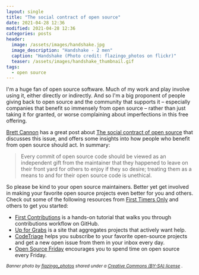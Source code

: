 ```yaml
---
layout: single
title: "The social contract of open source"
date: 2021-04-28 12:36
modified: 2021-04-28 12:36
categories: posts
header:
  image: /assets/images/handshake.jpg
  image_description: "Handshake - 2 men"
  caption: "Handshake (Photo credit: flazingo_photos on flickr)"
  teaser: /assets/images/handshake_thumbnail.gif
tags:
  - open source
---
```


I'm a huge fan of open source software. Much of my work and play involve using it, either directly or indirectly.
And so I'm a big proponent of people giving back to open source and the community that supports it –
especially companies that benefit so immensely from open source –
rather than just taking it for granted, or worse complaining about imperfections in this free offering.

[Brett Cannon](https://twitter.com/brettsky) has a great post about
[The social contract of open source](https://snarky.ca/the-social-contract-of-open-source/)
that discusses this issue, and offers some insights into
how people who benefit from open source should act. In summary:

> Every commit of open source code should be viewed as an independent gift from the maintainer
> that they happened to leave on their front yard for others to enjoy if they so desire;
> treating them as a means to and for their open source code is unethical.

So please be kind to your open source maintainers.
Better yet get involved in making your favorite open source projects even better for you and others.
Check out some of the following resources from [First Timers Only](https://www.firsttimersonly.com)
and others to get you started:

- [First Contributions](https://github.com/firstcontributions/first-contributions)
  is a hands-on tutorial that walks you through contributions workflow on GitHub.
- [Up for Grabs](https://up-for-grabs.net)
  is a site that aggregates projects that actively want help.
- [CodeTriage](https://www.codetriage.com)
  helps you subscribe to your favorite open-source projects
  and get a new open issue from them in your inbox every day.
- [Open Source Friday](https://opensourcefriday.com) encourages you to spend time on open source every Friday.

<sup>_Banner photo by [flazingo_photos](https://flickr.com/people/124247024@N07)
shared under a [Creative Commons (BY-SA) license](https://creativecommons.org/licenses/by-sa/2.0/)_
.
